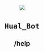 <div align="center">
  <img src="https://upload.cc/i1/2023/01/03/vdgWsy.png"/>

# `Hual_Bot`
  
## /help
</div>
